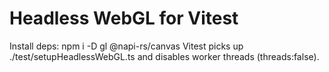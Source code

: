 # Headless WebGL for Vitest
Install deps:
  npm i -D gl @napi-rs/canvas
Vitest picks up ./test/setupHeadlessWebGL.ts and disables worker threads (threads:false).
